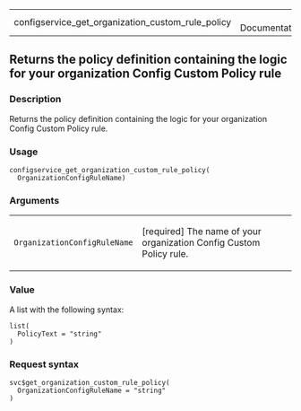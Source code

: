 <table style="width: 100%;">
<tbody>
<tr class="odd">
<td>configservice_get_organization_custom_rule_policy</td>
<td style="text-align: right;">R Documentation</td>
</tr>
</tbody>
</table>

## Returns the policy definition containing the logic for your organization Config Custom Policy rule

### Description

Returns the policy definition containing the logic for your organization
Config Custom Policy rule.

### Usage

    configservice_get_organization_custom_rule_policy(
      OrganizationConfigRuleName)

### Arguments

<table>
<colgroup>
<col style="width: 35%" />
<col style="width: 65%" />
</colgroup>
<tbody>
<tr class="odd">
<td><code
id="configservice_get_organization_custom_rule_policy_:_OrganizationConfigRuleName">OrganizationConfigRuleName</code></td>
<td><p>[required] The name of your organization Config Custom Policy
rule.</p></td>
</tr>
</tbody>
</table>

### Value

A list with the following syntax:

    list(
      PolicyText = "string"
    )

### Request syntax

    svc$get_organization_custom_rule_policy(
      OrganizationConfigRuleName = "string"
    )
